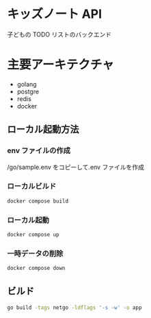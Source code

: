 # キッズノート API

子どもの TODO リストのバックエンド

# 主要アーキテクチャ

- golang
- postgre
- redis
- docker

## ローカル起動方法

### env ファイルの作成

/go/sample.env をコピーして.env ファイルを作成

### ローカルビルド

```bash
docker compose build
```

### ローカル起動

```bash
docker compose up
```

### 一時データの削除

```bash
docker compose down
```

## ビルド

```bash
go build -tags netgo -ldflags '-s -w' -o app
```
